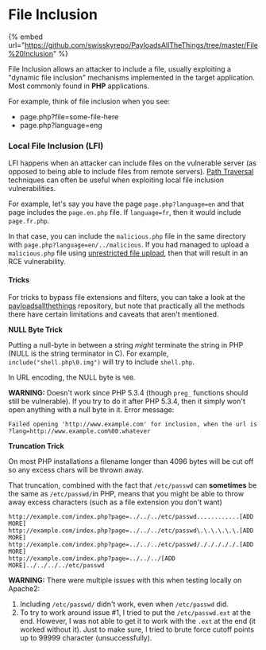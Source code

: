 # File Inclusion

{% embed url="https://github.com/swisskyrepo/PayloadsAllTheThings/tree/master/File%20Inclusion" %}

File Inclusion allows an attacker to include a file, usually exploiting a "dynamic file inclusion" mechanisms implemented in the target application. Most commonly found in **PHP** applications.&#x20;

For example, think of file inclusion when you see:

* page.php?file=some-file-here
* page.php?language=eng

### Local File Inclusion (LFI)

LFI happens when an attacker can include files on the vulnerable server (as opposed to being able to include files from remote servers). [Path Traversal](path-traversal.md) techniques can often be useful when exploiting local file inclusion vulnerabilities.

For example, let's say you have the page `page.php?language=en` and that page includes the `page.en.php` file. If `language=fr`, then it would include `page.fr.php`.

In that case, you can include the `malicious.php` file in the same directory with `page.php?language=en/../malicious`. If you had managed to upload a `malicious.php` file using [unrestricted file upload](page-3.md), then that will result in an RCE vulnerability.

#### Tricks

For tricks to bypass file extensions and filters, you can take a look at the [payloadsallthethings](https://github.com/swisskyrepo/PayloadsAllTheThings/tree/master/File%20Inclusion#wrapper-data) repository, but note that practically all the methods there have certain limitations and caveats that aren't mentioned.&#x20;

**NULL Byte Trick**

Putting a null-byte in between a string _might_ terminate the string in PHP (NULL is the string terminator in C). For example, `include("shell.php\0.img")` will try to include `shell.php`.&#x20;

In URL encoding, the NULL byte is `%00`.&#x20;

**WARNING:** Doesn't work since PHP 5.3.4 (though `preg_` functions should still be vulnerable). If you try to do it after PHP 5.3.4, then it simply won't open anything with a null byte in it. Error message:&#x20;

```
Failed opening 'http://www.example.com' for inclusion, when the url is ?lang=http://www.example.com%00.whatever
```

**Truncation Trick**

On most PHP installations a filename longer than 4096 bytes will be cut off so any excess chars will be thrown away.

That truncation, combined with the fact that `/etc/passwd` can **sometimes** be the same as `/etc/passwd/`in PHP, means that you might be able to throw away excess characters (such as a file extension you don't want)

```
http://example.com/index.php?page=../../../etc/passwd............[ADD MORE]
http://example.com/index.php?page=../../../etc/passwd\.\.\.\.\.\.[ADD MORE]
http://example.com/index.php?page=../../../etc/passwd/./././././.[ADD MORE] 
http://example.com/index.php?page=../../../[ADD MORE]../../../../etc/passwd
```

**WARNING:** There were multiple issues with this when testing locally on Apache2:

1. Including `/etc/passwd/` didn't work, even when `/etc/passwd` did.
2. To try to work around issue #1, I tried to put the `/etc/passwd.ext` at the end. However, I was not able to get it to work with the `.ext` at the end (it worked without it). Just to make sure, I tried to brute force cutoff points up to 99999 character (unsuccessfully).
